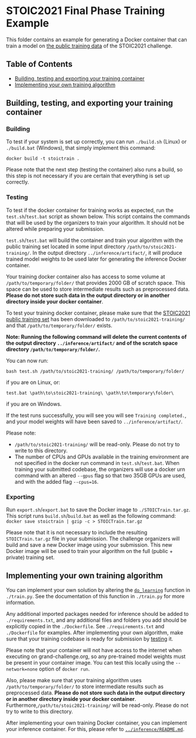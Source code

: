 # STOIC2021 Final Phase Training Example 

This folder contains an example for generating a Docker container that can train a model on [the public training data](https://registry.opendata.aws/stoic2021-training/) of the STOIC2021 challenge.

## Table of Contents
* [Building, testing and exporting your training container](#buildtestexport)
* [Implementing your own training algorithm](#implementing)

<a id="buildtestexport"></a>
## Building, testing, and exporting your training container 
### Building
To test if your system is set up correctly, you can run `./build.sh` (Linux) or `./build.bat` (Windows), that simply implement this command:

```docker build -t stoictrain .```

Please note that the next step (testing the container) also runs a build, so this step is not necessary if you are certain that everything is set up correctly.

<a name="testing"></a>
### Testing
To test if the docker container for training works as expected, run the `test.sh`/`test.bat` script as shown below. This script contains the commands that will be used by the organizers to train your algorithm. It should not be altered while preparing your submission.

 `test.sh`/`test.bat` will build the container and train your algorithm with the public training set located in some input directory `/path/to/stoic2021-training/`. In the output directory `../inference/artifact/`, it will produce trained model weights to be used later for generating the inference Docker container.

Your training docker container also has access to some volume at `/path/to/temporary/folder/` that provides 2000 GB of scratch space. This space can be used to store intermediate results such as preprocessed data. **Please do not store such data in the output directory or in another directory inside your docker container**.

To test your training docker container, please make sure that the [STOIC2021 public training set](https://registry.opendata.aws/stoic2021-training/) has been downloaded to `/path/to/stoic2021-training/` and that `/path/to/temporary/folder/` exists. 

**Note: Running the following command will delete the current contents of the output directory `../inference/artifact/` and of the scratch space directory `/path/to/temporary/folder/`.**

You can now run:

```bash test.sh /path/to/stoic2021-training/ /path/to/temporary/folder/```

if you are on Linux, or:

```test.bat \path\to\stoic2021-training\ \path\to\temporary\folder\ ```

if you are on Windows.


If the test runs successfully, you will see you will see `Training completed.`, and your model weights will have been saved to `../inference/artifact/`.

Please note: 
- `/path/to/stoic2021-training/` will be read-only. Please do not try to write to this directory.
- The number of CPUs and GPUs available in the training environment are not specified in the docker run command in `test.sh`/`test.bat`. When training your submitted codebase, the organizers will use a docker urn command with an altered `--gpus` flag so that two 35GB GPUs are used, and with the added flag `--cpus=16`.

<a name="exporting"></a>
### Exporting
Run `export.sh`/`export.bat` to save the Docker image to `./STOICTrain.tar.gz`. This script runs `build.sh`/`build.bat` as well as the following command:
`docker save stoictrain | gzip -c > STOICTrain.tar.gz`

Please note that it is not necessary to include the resulting `STOICTrain.tar.gz` file in your submission. The challenge organizers will build and save a new Docker image using your submission. This new Docker image will be used to train your algorithm on the full (public + private) training set.

<a id="implementing"></a>
## Implementing your own training algorithm
You can implement your own solution by altering the [`do_learning`](https://github.com/luukboulogne/stoic2021-baseline-finalphase/blob/a9916c6a2a8c075300200e0d0c04dfffe93b0b17/training/train.py#L76) function in `./train.py`. See the documentation of this function in `./train.py` for more information.

Any additional imported packages needed for inference should be added to `./requirements.txt`, and any additional files and folders you add should be explicitly copied in the `./Dockerfile`. See `./requirements.txt` and `./Dockerfile` for examples. After implementing your own algorithm, make sure that your training codebase is ready for submission by [testing](#testing) it.

Please note that your container will not have access to the internet when executing on grand-challenge.org, so any pre-trained model weights must be present in your container image. You can test this locally using the `--network=none` option of `docker run`.

Also, please make sure that your training algorithm uses `/path/to/temporary/folder/` to store intermediate results such as preprocessed data. **Please do not store such data in the output directory or in another directory inside your docker container**. Furthermore,`/path/to/stoic2021-training/` will be read-only. Please do not try to write to this directory.

After implementing your own training Docker container, you can implement your inference container. For this, please refer to [`../inference/README.md`](https://github.com/luukboulogne/stoic2021-baseline-finalphase/tree/master/inference).

